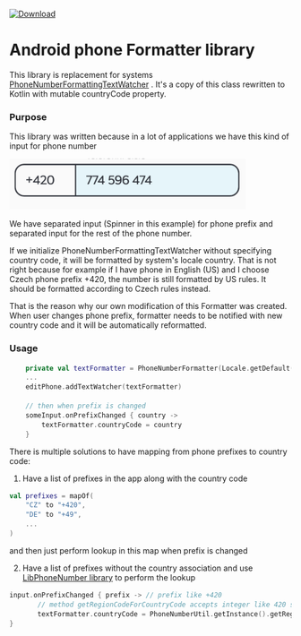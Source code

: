 [ ![Download](https://api.bintray.com/packages/ackeecz/phoneformatter/phoneformatter/images/download.svg) ](https://bintray.com/ackeecz/phoneformatter/_latestVersion)

# Android phone Formatter library

This library is replacement for systems [PhoneNumberFormattingTextWatcher](https://developer.android.com/reference/android/telephony/PhoneNumberFormattingTextWatcher) . It's a copy of this class rewritten to Kotlin with mutable countryCode property.

### Purpose
This library was written because in a lot of applications we have this kind of input for phone number

![alt text](https://github.com/AckeeCZ/phone-formatter/raw/master/images/phone_input.png)

We have separated input (Spinner in this example) for phone prefix and separated input for the rest of the phone number.

If we initialize PhoneNumberFormattingTextWatcher without specifying country code, it will be formatted by system's locale country. That is not right because for example if I have phone in English (US) and I choose Czech phone prefix +420, the number is still formatted by US rules. It should be formatted according to Czech rules instead.

That is the reason why our own modification of this Formatter was created. When user changes phone prefix, formatter needs to be notified with new country code and it will be automatically reformatted.

### Usage

```kotlin
    private val textFormatter = PhoneNumberFormatter(Locale.getDefault().country)
    ...
    editPhone.addTextWatcher(textFormatter)

    // then when prefix is changed
    someInput.onPrefixChanged { country ->
        textFormatter.countryCode = country
    }
```

There is multiple solutions to have mapping from phone prefixes to country code:

1) Have a list of prefixes in the app along with the country code

```kotlin
val prefixes = mapOf(
    "CZ" to "+420",
    "DE" to "+49",
    ...
)
```

and then just perform lookup in this map when prefix is changed

2) Have a list of prefixes without the country association and use [LibPhoneNumber library](https://github.com/googlei18n/libphonenumber) to perform the lookup

```kotlin
input.onPrefixChanged { prefix -> // prefix like +420
       // method getRegionCodeForCountryCode accepts integer like 420 so we need tu strip the plus sign and convert it to integer
       textFormatter.countryCode = PhoneNumberUtil.getInstance().getRegionCodeForCountryCode(prefix.substring(1).toInt())
}
```

